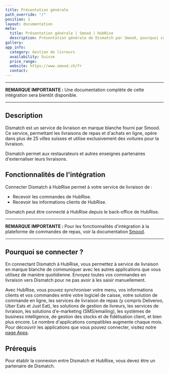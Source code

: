 ```yaml
---
title: Présentation générale
path_override: "/"
position: 1
layout: documentation
meta:
  title: Présentation générale | Smood | HubRise
  description: Présentation générale de Dismatch par Smood, pourquoi connecter votre service de livraison de repas à HubRise et fonctionnalités de l'intégration avec HubRise.
gallery:
app_info:
  category: Gestion de livreurs
  availability: Suisse
  price_range:
  website: https://www.smood.ch/fr
  contact:
---
```


---

**REMARQUE IMPORTANTE :** Une documentation complète de cette intégration sera bientôt disponible.

---

## Description

Dismatch est un service de livraison en marque blanche fourni par Smood. Ce service, permettant les livraisons de repas et d'achats en ligne, opère dans plus de 25 villes suisses et utilise exclusivement des voitures pour la livraison.

Dismatch permet aux restaurateurs et autres enseignes partenaires d'externaliser leurs livraisons.

## Fonctionnalités de l'intégration

Connecter Dismatch à HubRise permet à votre service de livraison de :

- Recevoir les commandes de HubRise.
- Recevoir les informations clients de HubRise.

Dismatch peut être connecté à HubRise depuis le back-office de HubRise.

---

**REMARQUE IMPORTANTE :** Pour les fonctionnalités d'intégration à la plateforme de commandes de repas, voir la documentation [Smood](/apps/smood/overview).

---

## Pourquoi se connecter ?

En connectant Dismatch à HubRise, vous permettez à service de livraison en marque blanche de communiquer avec les autres applications que vous utilisez de manière quotidienne. Envoyez toutes vos commandes en livraison vers Dismatch pour ne pas avoir à les saisir manuellement.

Avec HubRise, vous pouvez synchroniser votre menu, vos informations clients et vos commandes entre votre logiciel de caisse, votre solution de commande en ligne, les services de livraison de repas (y compris Deliveroo, Uber Eats et Just Eat), les solutions de gestion de livreurs, les services de livraison, les solutions d'e-marketing (SMS/emailing), les systèmes de business intelligence, de gestion des stocks et de fidélisation client, et bien plus encore. Le nombre d'applications compatibles augmente chaque mois. Pour découvrir les applications que vous pouvez connecter, visitez notre [page Apps](/apps).

## Prérequis

Pour établir la connexion entre Dismatch et HubRise, vous devez être un partenaire de Dismatch.
